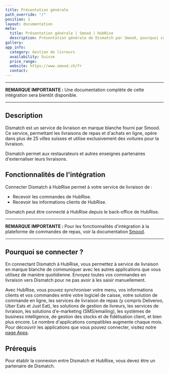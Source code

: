 ```yaml
---
title: Présentation générale
path_override: "/"
position: 1
layout: documentation
meta:
  title: Présentation générale | Smood | HubRise
  description: Présentation générale de Dismatch par Smood, pourquoi connecter votre service de livraison de repas à HubRise et fonctionnalités de l'intégration avec HubRise.
gallery:
app_info:
  category: Gestion de livreurs
  availability: Suisse
  price_range:
  website: https://www.smood.ch/fr
  contact:
---
```


---

**REMARQUE IMPORTANTE :** Une documentation complète de cette intégration sera bientôt disponible.

---

## Description

Dismatch est un service de livraison en marque blanche fourni par Smood. Ce service, permettant les livraisons de repas et d'achats en ligne, opère dans plus de 25 villes suisses et utilise exclusivement des voitures pour la livraison.

Dismatch permet aux restaurateurs et autres enseignes partenaires d'externaliser leurs livraisons.

## Fonctionnalités de l'intégration

Connecter Dismatch à HubRise permet à votre service de livraison de :

- Recevoir les commandes de HubRise.
- Recevoir les informations clients de HubRise.

Dismatch peut être connecté à HubRise depuis le back-office de HubRise.

---

**REMARQUE IMPORTANTE :** Pour les fonctionnalités d'intégration à la plateforme de commandes de repas, voir la documentation [Smood](/apps/smood/overview).

---

## Pourquoi se connecter ?

En connectant Dismatch à HubRise, vous permettez à service de livraison en marque blanche de communiquer avec les autres applications que vous utilisez de manière quotidienne. Envoyez toutes vos commandes en livraison vers Dismatch pour ne pas avoir à les saisir manuellement.

Avec HubRise, vous pouvez synchroniser votre menu, vos informations clients et vos commandes entre votre logiciel de caisse, votre solution de commande en ligne, les services de livraison de repas (y compris Deliveroo, Uber Eats et Just Eat), les solutions de gestion de livreurs, les services de livraison, les solutions d'e-marketing (SMS/emailing), les systèmes de business intelligence, de gestion des stocks et de fidélisation client, et bien plus encore. Le nombre d'applications compatibles augmente chaque mois. Pour découvrir les applications que vous pouvez connecter, visitez notre [page Apps](/apps).

## Prérequis

Pour établir la connexion entre Dismatch et HubRise, vous devez être un partenaire de Dismatch.
